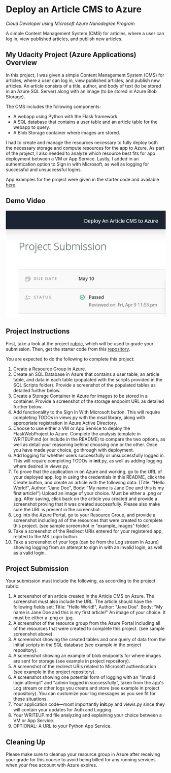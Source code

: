 # Deploy an Article CMS to Azure 

<i>Cloud Developer using Microsoft Azure Nanodegree Program</i>

<p>A simple Content Management System (CMS) for articles, where a user can log in, view published articles, and publish new articles. </p>
 
## My Udacity Project (Azure Applications) Overview

In this project, I was given a simple Content Management System (CMS) for articles, where a user can log in, view published articles, and publish new articles. An article consists of a title, author, and body of text (to be stored in an Azure SQL Server) along with an image (to be stored in Azure Blob Storage).

The CMS includes the following components:

* A webapp using Python with the Flask framework.
* A SQL database that contains a user table and an article table for the webapp to query.
* A Blob Storage container where images are stored.

I had to create and manage the resources necessary to fully deploy both the necessary storage and compute resources for the app to Azure. As part of the project, I also needed to analyze which resource best fits for app deployment between a VM or App Service. Lastly, I added in an authentication option to Sign in with Microsoft, as well as logging for successful and unsuccessful logins.

App examples for the project were given in the starter code and available [here](https://github.com/kathleenwest/article-cms-azure-demo-project/tree/main/example_images).

## Demo Video

[![Watch the demo video](/demo/Title_Article_CMS_Azure_Demo.jpg)](https://www.youtube.com/watch?v=lcviDfxywbU "Video Demo - Udacity CMS Azure Demo Project")

## Project Instructions

First, take a look at the project [rubric](https://github.com/kathleenwest/article-cms-azure-demo-project/blob/main/demo/Rubric.jpg), which will be used to grade your submission. Then, get the starter code from this [repository](https://github.com/udacity/nd081-c1-provisioning-microsoft-azure-vms-project-starter).

You are expected to do the following to complete this project:

1. Create a Resource Group in Azure.
2. Create an SQL Database in Azure that contains a user table, an article table, and data in each table (populated with the scripts provided in the SQL Scripts folder). Provide a screenshot of the populated tables as detailed further below.
3. Create a Storage Container in Azure for images to be stored in a container. Provide a screenshot of the storage endpoint URL as detailed further below.
4. Add functionality to the Sign In With Microsoft button. This will require completing TODOs in views.py with the msal library, along with appropriate registration in Azure Active Directory.
5. Choose to use either a VM or App Service to deploy the FlaskWebProject to Azure. Complete the analysis template in WRITEUP.md (or include in the README) to compare the two options, as well as detail your reasoning behind choosing one or the other. Once you have made your choice, go through with deployment.
6. Add logging for whether users successfully or unsuccessfully logged in. This will require completing TODOs in __init__.py, as well as adding logging where desired in views.py.
7. To prove that the application in on Azure and working, go to the URL of your deployed app, log in using the credentials in this README, click the Create button, and create an article with the following data: (Title: "Hello World!", Author: "Jane Doe", Body: "My name is Jane Doe and this is my first article!") Upload an image of your choice. Must be either a .png or .jpg. After saving, click back on the article you created and provide a screenshot proving that it was created successfully. Please also make sure the URL is present in the screenshot.
8. Log into the Azure Portal, go to your Resource Group, and provide a screenshot including all of the resources that were created to complete this project. (see sample screenshot in "example_images" folder)
9. Take a screenshot of the Redirect URIs entered for your registered app, related to the MS Login button.
10. Take a screenshot of your logs (can be from the Log stream in Azure) showing logging from an attempt to sign in with an invalid login, as well as a valid login.

## Project Submission

Your submission must include the following, as according to the project rubric:

1. A screenshot of an article created in the Article CMS on Azure. The screenshot must also include the URL. The article should have the following fields set:
Title: "Hello World!", Author: "Jane Doe". Body: "My name is Jane Doe and this is my first article!" An image of your choice. It must be either a .png or .jpg.
2. A screenshot of the resource group from the Azure Portal including all of the resources that were created to complete this project. (see sample screenshot above).
3. A screenshot showing the created tables and one query of data from the initial scripts in the SQL database (see example in the project repository).
4. A screenshot showing an example of blob endpoints for where images are sent for storage (see example in project repository).
5. A screenshot of the redirect URIs related to Microsoft authentication (see example in the project repository).
6. A screenshot showing one potential form of logging with an "Invalid login attempt" and "admin logged in successfully", taken from the app's Log stream or other logs you create and store (see example in project repository). You can customize your log messages as you see fit for these situations.
7. Your application code—most importantly __init__.py and views.py since they will contain your updates for Auth and Logging.
8. Your WRITEUP.md file analyzing and explaining your choice between a VM or App Service.
9. OPTIONAL: A URL to your Python App Service.

## Cleaning Up

Please make sure to cleanup your resource group in Azure after receiving your grade for this course to avoid being billed for any running services when your free account with Azure expires.

